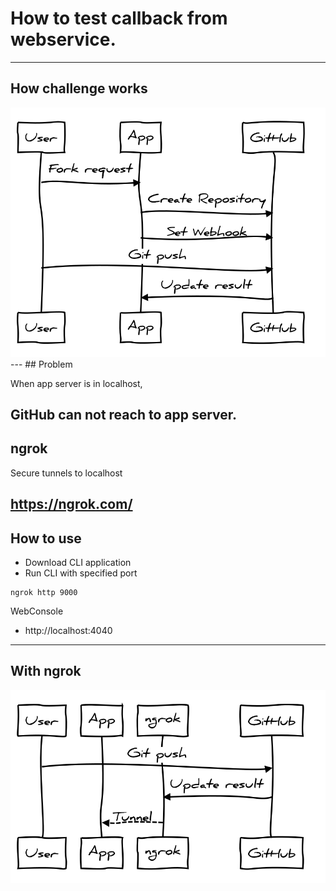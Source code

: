 # How to test callback from webservice.
---
## How challenge works

<img src="images/challenge-flow.svg" style="background-color:#fff;border:none;width:800px;">
---
## Problem

When app server is in localhost, 

GitHub can not reach to app server.
---
## ngrok

Secure tunnels to localhost

https://ngrok.com/
---
## How to use

- Download CLI application
- Run CLI with specified port

``` 
ngrok http 9000
```

WebConsole

- http://localhost:4040

---
## With ngrok

<img src="images/ngrok-flow.svg" style="background-color:#fff;border:none;width:800px;">


